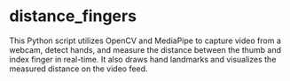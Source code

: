 # distance_fingers
This Python script utilizes OpenCV and MediaPipe to capture video from a webcam, detect hands, and measure the distance between the thumb and index finger in real-time. It also draws hand landmarks and visualizes the measured distance on the video feed.
